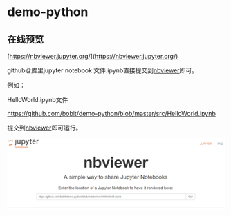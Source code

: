 # demo-python

## 在线预览

[https://nbviewer.jupyter.org/](https://nbviewer.jupyter.org/)

github仓库里jupyter notebook 文件.ipynb直接提交到[nbviewer](https://nbviewer.jupyter.org/)即可。

例如：

HelloWorld.ipynb文件

https://github.com/bobit/demo-python/blob/master/src/HelloWorld.ipynb

提交到[nbviewer](https://nbviewer.jupyter.org/)即可运行。

![nbviewer](assets\nbviewer.png)
